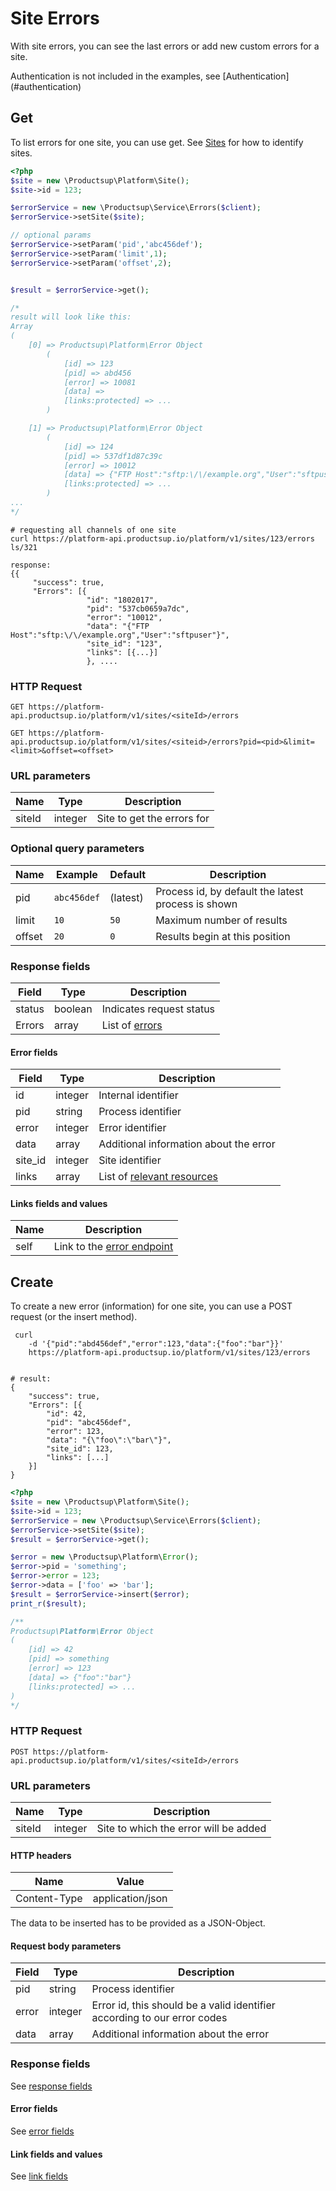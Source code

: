 # Site Errors
 
With site errors, you can see the last errors or add new custom errors for a site.
<aside class="info">Authentication is not included in the examples, see [Authentication](#authentication)</aside>


## Get
To list errors for one site, you can use get. See [Sites](#sites) for how to identify sites.

```php
<?php
$site = new \Productsup\Platform\Site();
$site->id = 123;

$errorService = new \Productsup\Service\Errors($client);
$errorService->setSite($site);

// optional params
$errorService->setParam('pid','abc456def');
$errorService->setParam('limit',1);
$errorService->setParam('offset',2);


$result = $errorService->get();

/*
result will look like this:
Array
(
    [0] => Productsup\Platform\Error Object
        (
            [id] => 123
            [pid] => abd456
            [error] => 10081
            [data] => 
            [links:protected] => ...
        )

    [1] => Productsup\Platform\Error Object
        (
            [id] => 124
            [pid] => 537df1d87c39c
            [error] => 10012
            [data] => {"FTP Host":"sftp:\/\/example.org","User":"sftpuser"}
            [links:protected] => ...
        )
...
*/
```

```shell
# requesting all channels of one site
curl https://platform-api.productsup.io/platform/v1/sites/123/errors
ls/321
```
    
```shell    
response: 
{{
     "success": true,
     "Errors": [{
                 "id": "1802017",
                 "pid": "537cb0659a7dc",
                 "error": "10012",
                 "data": "{"FTP Host":"sftp:\/\/example.org","User":"sftpuser"}",
                 "site_id": "123",
                 "links": [{...}]
                 }, ....
```
### <a name="siteerrors-request"></a> HTTP Request

`GET https://platform-api.productsup.io/platform/v1/sites/<siteId>/errors`

`GET https://platform-api.productsup.io/platform/v1/sites/<siteid>/errors?pid=<pid>&limit=<limit>&offset=<offset>`

### URL parameters
Name | Type | Description
----- | -------| -----------
siteId | integer | Site to get the errors for

### Optional query parameters
Name | Example | Default | Description
----- | ------- | ------- | -----------
pid | `abc456def` | (latest) | Process id, by default the latest process is shown
limit | `10` | `50` | Maximum number of results
offset | `20` | `0` | Results begin at this position

### <a name="siteerrors-response"></a> Response fields
Field | Type | Description
------ | -------- | --------------
status | boolean | Indicates request status
Errors | array | List of [errors](#siteerrors-response-error)

#### <a name="siteerrors-response-error"></a> Error fields
Field | Type | Description
------ | -------- | --------------
id | integer | Internal identifier
pid | string | Process identifier
error | integer | Error identifier
data | array | Additional information about the error
site_id | integer | Site identifier
links | array | List of  [relevant resources](#siteerrors-response-link)

#### <a name="siteerrors-response-link"></a> Links fields and values
Name | Description
--- | ---
self | Link to the [error endpoint](#siteerrors-request)

## Create
To create a new error (information) for one site, you can use a POST request (or the insert method).

```shell
 curl 
    -d '{"pid":"abd456def","error":123,"data":{"foo":"bar"}}' 
    https://platform-api.productsup.io/platform/v1/sites/123/errors


# result:
{
    "success": true,
    "Errors": [{
        "id": 42,
        "pid": "abc456def",
        "error": 123,
        "data": "{\"foo\":\"bar\"}",
        "site_id": 123,
        "links": [...]
    }]
}
```

```php
<?php
$site = new \Productsup\Platform\Site();
$site->id = 123;
$errorService = new \Productsup\Service\Errors($client);
$errorService->setSite($site);
$result = $errorService->get();

$error = new \Productsup\Platform\Error();
$error->pid = 'something';
$error->error = 123;
$error->data = ['foo' => 'bar'];
$result = $errorService->insert($error);
print_r($result);

/**
Productsup\Platform\Error Object
(
    [id] => 42
    [pid] => something
    [error] => 123
    [data] => {"foo":"bar"}
    [links:protected] => ...
)
*/

```

### HTTP Request

`POST https://platform-api.productsup.io/platform/v1/sites/<siteId>/errors`

### URL parameters
Name | Type | Description
----- | -------| -----------
siteId | integer | Site to which the error will be added

#### HTTP headers
Name | Value
--- | ---
Content-Type | application/json

The data to be inserted has to be provided as a JSON-Object.

#### Request body parameters
Field | Type | Description
------ | -------- | --------------
pid | string | Process identifier
error | integer | Error id, this should be a valid identifier according to our error codes
data | array | Additional information about the error

### Response fields
See [response fields](#siteerrors-response)

#### Error fields
See [error fields](#siteerrors-response-error)

#### Link fields and values
See [link fields](#siteerrors-response-link)

